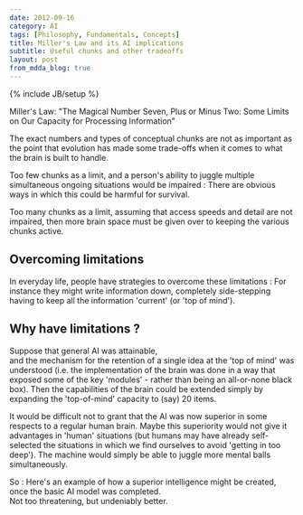 ```yaml
---
date: 2012-09-16
category: AI
tags: [Philosophy, Fundamentals, Concepts]
title: Miller's Law and its AI implications
subtitle: Useful chunks and other tradeoffs
layout: post
from_mdda_blog: true
---
```

{% include JB/setup %}


Miller's Law:
  "The Magical Number Seven, Plus or Minus Two: Some Limits on Our Capacity for Processing Information"

The exact numbers and types of conceptual chunks are not as important as the point that 
evolution has made some trade-offs when it comes to what the brain is built to handle.


Too few chunks as a limit, and a person's ability to juggle multiple simultaneous 
ongoing situations would be impaired : There are obvious ways in which this could be harmful for survival.

Too many chunks as a limit, assuming that access speeds and detail are not impaired, 
then more brain space must be given over to keeping the various chunks active.  


Overcoming limitations
---------------------------

In everyday life, people have strategies to overcome these limitations : For instance they might write 
information down, completely side-stepping having to keep all the information 'current' (or 'top of mind').


Why have limitations ?
---------------------------

Suppose that general AI was attainable,  
and the mechanism for the retention of a single idea at the 'top of mind' was understood
(i.e. the implementation of the brain was done in a way that exposed some of the key 'modules' - 
rather than being an all-or-none black box).
Then the capabilities of the brain could be extended simply by expanding 
the 'top-of-mind' capacity to (say) 20 items.

It would be difficult not to grant that the AI was now superior in some respects to a regular human brain.
Maybe this superiority would not give it advantages in 'human' situations 
(but humans may have already self-selected the situations in which we find ourselves to avoid 'getting in too deep').
The machine would simply be able to juggle more mental balls simultaneously.  

So : Here's an example of how a superior intelligence might be created, once the basic AI model was completed.  
Not too threatening, but undeniably better.
